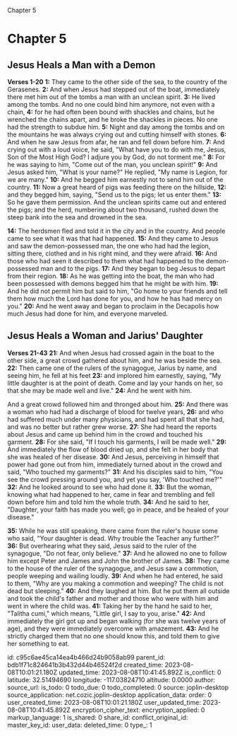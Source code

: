 Chapter 5

# Chapter 5
## Jesus Heals a Man with a Demon
**Verses 1-20**
**1:** They came to the other side of the sea, to the country of the Gerasenes.
**2:** And when Jesus had stepped out of the boat, immediately there met him out of the tombs a man with an unclean spirit.
**3:** He lived among the tombs. And no one could bind him anymore, not even with a chain,
**4:** for he had often been bound with shackles and chains, but he wrenched the chains apart, and he broke the shackles in pieces. No one had the strength to subdue him.
**5:** Night and day among the tombs and on the mountains he was always crying out and cutting himself with stones.
**6:** And when he saw Jesus from afar, he ran and fell down before him.
**7:** And crying out with a loud voice, he said, "What have you to do with me, Jesus, Son of the Most High God? I adjure you by God, do not torment me."
**8:** For he was saying to him, "Come out of the man, you unclean spirit!"
**9:** And Jesus asked him, "What is your name?" He replied, "My name is Legion, for we are many."
**10:** And he begged him earnestly not to send him out of the country.
**11:** Now a great heard of pigs was feeding there on the hillside,
**12:** and they begged him, saying, "Send us to the pigs; let us enter them."
**13:** So he gave them permission. And the unclean spirits came out and entered the pigs; and the herd, numbering about two thousand, rushed down the steep bank into the sea and drowned in the sea.

**14:** The herdsmen fled and told it in the city and in the country. And people came to see what it was that had happened.
**15:** And they came to Jesus and saw the demon-possessed man, the one who had had the legion, sitting there, clothed and in his right mind, and they were afraid.
**16:** And those who had seen it described to them what had happened to the demon-possessed man and to the pigs.
**17:** And they began to beg Jesus to depart from their region.
**18:** As he was getting into the boat, the man who had been possessed with demons begged him that he might be with him.
**19:** And he did not permit him but said to him, "Go home to your friends and tell them how much the Lord has done for you, and how he has had mercy on you."
**20:** And he went away and began to proclaim in the Decapolis how much Jesus had done for him, and everyone marveled.

## Jesus Heals a Woman and Jarius' Daughter
**Verses 21-43**
**21:** And when Jesus had crossed again in the boat to the other side, a great crowd gathered about him, and he was beside the sea.
**22:** Then came one of the rulers of the synagogue, Jarius by name, and seeing him, he fell at his feet
**23:** and implored him earnestly, saying, "My little daughter is at the point of death. Come and lay your hands on her, so that she may be made well and live."
**24:** And he went with him.

And a great crowd followed him and thronged about him.
**25:** And there was a woman who had had a discharge of blood for twelve years,
**26:** and who had suffered much under many physicians, and had spent all that she had, and was no better but rather grew worse.
**27:** She had heard the reports about Jesus and came up behind him in the crowd and touched his garment.
**28:** For she said, "If I touch his garments, I will be made well."
**29:** And immediately the flow of blood dried up, and she felt in her body that she was healed of her disease.
**30:** And Jesus, perceiving in himself that power had gone out from him, immediately turned about in the crowd and said, "Who touched my garments?"
**31:** And his disciples said to him, "You see the crowd pressing around you, and yet you say, 'Who touched me?'"
**32:** And he looked around to see who had done it.
**33:** But the woman, knowing what had happened to her, came in fear and trembling and fell down before him and told him the whole truth.
**34:** And he said to her, "Daughter, your faith has made you well; go in peace, and be healed of your disease."

**35:** While he was still speaking, there came from the ruler's house some who said, "Your daughter is dead. Why trouble the Teacher any further?"
**36:** But overhearing what they said, Jesus said to the ruler of the synagogue, "Do not fear, only believe."
**37:** And he allowed no one to follow him except Peter and James and John the brother of James.
**38:** They came to the house of the ruler of the synagogue, and Jesus saw a commotion, people weeping and wailing loudly.
**39:** And when he had entered, he said to them, "Why are you making a commotion and weeping? The child is not dead but sleeping."
**40:** And they laughed at him. But he put them all outside and took the child's father and mother and those who were with him and went in where the child was.
**41:** Taking her by the hand he said to her, "Talitha cumi," which means, "Little girl, I say to you, arise."
**42:** And immediately the girl got up and began walking (for she was twelve years of age), and they were immediately overcome with amazement.
**43:** And he strictly charged them that no one should know this, and told them to give her something to eat.

id: c95c6ae45ca14ea4b466d24b9058ab99
parent_id: bdb1f71c824641b3b432d44b46524f2d
created_time: 2023-08-08T10:01:21.180Z
updated_time: 2023-08-08T10:41:45.892Z
is_conflict: 0
latitude: 32.51494690
longitude: -117.03824710
altitude: 0.0000
author: 
source_url: 
is_todo: 0
todo_due: 0
todo_completed: 0
source: joplin-desktop
source_application: net.cozic.joplin-desktop
application_data: 
order: 0
user_created_time: 2023-08-08T10:01:21.180Z
user_updated_time: 2023-08-08T10:41:45.892Z
encryption_cipher_text: 
encryption_applied: 0
markup_language: 1
is_shared: 0
share_id: 
conflict_original_id: 
master_key_id: 
user_data: 
deleted_time: 0
type_: 1